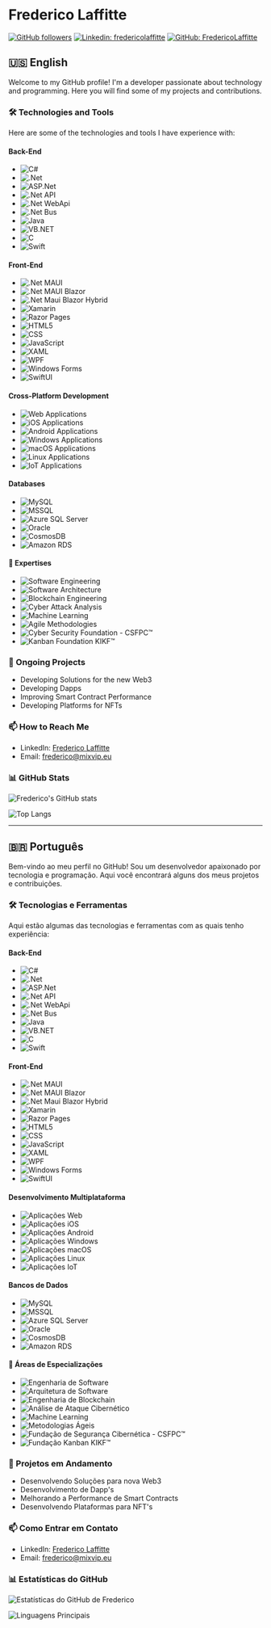 # Frederico Laffitte

[![GitHub followers](https://img.shields.io/github/followers/FredericoLaffitte?label=Follow&style=social)](https://github.com/FredericoLaffitte)
[![Linkedin: fredericolaffitte](https://img.shields.io/badge/-Frederico%20Laffitte-blue?style=flat-square&logo=Linkedin&logoColor=white&link=https://www.linkedin.com/in/fredericolaffitte/)](https://www.linkedin.com/in/fredericolaffitte/)
[![GitHub: FredericoLaffitte](https://img.shields.io/github/stars/FredericoLaffitte?affiliations=OWNER%2CCOLLABORATOR&style=social)](https://github.com/FredericoLaffitte)

## 🇺🇸 English

Welcome to my GitHub profile! I'm a developer passionate about technology and programming. Here you will find some of my projects and contributions.

### 🛠 Technologies and Tools

Here are some of the technologies and tools I have experience with:

#### Back-End
- ![C#](https://img.shields.io/badge/-C%23-239120?logo=c-sharp&logoColor=white&style=flat-square)
- ![.Net](https://img.shields.io/badge/-.Net-512BD4?logo=dotnet&logoColor=white&style=flat-square)
- ![ASP.Net](https://img.shields.io/badge/-ASP.Net-512BD4?logo=dotnet&logoColor=white&style=flat-square)
- ![.Net API](https://img.shields.io/badge/-.Net%20API-512BD4?logo=dotnet&logoColor=white&style=flat-square)
- ![.Net WebApi](https://img.shields.io/badge/-.Net%20WebApi-512BD4?logo=dotnet&logoColor=white&style=flat-square)
- ![.Net Bus](https://img.shields.io/badge/-.Net%20Bus-512BD4?logo=dotnet&logoColor=white&style=flat-square)
- ![Java](https://img.shields.io/badge/-Java-007396?logo=java&logoColor=white&style=flat-square)
- ![VB.NET](https://img.shields.io/badge/-VB.NET-5C2D91?logo=.net&logoColor=white&style=flat-square)
- ![C](https://img.shields.io/badge/-C-A8B9CC?logo=c&logoColor=white&style=flat-square)
- ![Swift](https://img.shields.io/badge/-Swift-FA7343?logo=swift&logoColor=white&style=flat-square)

#### Front-End
- ![.Net MAUI](https://img.shields.io/badge/-.Net%20MAUI-512BD4?logo=dotnet&logoColor=white&style=flat-square)
- ![.Net MAUI Blazor](https://img.shields.io/badge/-.Net%20MAUI%20Blazor-512BD4?logo=blazor&logoColor=white&style=flat-square)
- ![.Net Maui Blazor Hybrid](https://img.shields.io/badge/-.Net%20Maui%20Blazor%20Hybrid-512BD4?logo=blazor&logoColor=white&style=flat-square)
- ![Xamarin](https://img.shields.io/badge/-Xamarin-3498DB?logo=xamarin&logoColor=white&style=flat-square)
- ![Razor Pages](https://img.shields.io/badge/-Razor%20Pages-512BD4?logo=.net&logoColor=white&style=flat-square)
- ![HTML5](https://img.shields.io/badge/-HTML5-E34F26?logo=html5&logoColor=white&style=flat-square)
- ![CSS](https://img.shields.io/badge/-CSS-1572B6?logo=css3&logoColor=white&style=flat-square)
- ![JavaScript](https://img.shields.io/badge/-JavaScript-F7DF1E?logo=javascript&logoColor=black&style=flat-square)
- ![XAML](https://img.shields.io/badge/-XAML-0C54C2?logo=xaml&logoColor=white&style=flat-square)
- ![WPF](https://img.shields.io/badge/-WPF-512BD4?logo=dotnet&logoColor=white&style=flat-square)
- ![Windows Forms](https://img.shields.io/badge/-Windows%20Forms-0078D6?logo=windows&logoColor=white&style=flat-square)
- ![SwiftUI](https://img.shields.io/badge/-SwiftUI-0072C6?logo=swift&logoColor=white&style=flat-square)

#### Cross-Platform Development
- ![Web Applications](https://img.shields.io/badge/-Web%20Applications-47C5FB?logo=web&logoColor=white&style=flat-square)
- ![iOS Applications](https://img.shields.io/badge/-iOS%20Applications-000000?logo=ios&logoColor=white&style=flat-square)
- ![Android Applications](https://img.shields.io/badge/-Android%20Applications-3DDC84?logo=android&logoColor=white&style=flat-square)
- ![Windows Applications](https://img.shields.io/badge/-Windows%20Applications-0078D6?logo=windows&logoColor=white&style=flat-square)
- ![macOS Applications](https://img.shields.io/badge/-macOS%20Applications-000000?logo=apple&logoColor=white&style=flat-square)
- ![Linux Applications](https://img.shields.io/badge/-Linux%20Applications-FCC624?logo=linux&logoColor=white&style=flat-square)
- ![IoT Applications](https://img.shields.io/badge/-IoT%20Applications-008272?logo=internet-archive&logoColor=white&style=flat-square)

#### Databases
- ![MySQL](https://img.shields.io/badge/-MySQL-4479A1?logo=mysql&logoColor=white&style=flat-square)
- ![MSSQL](https://img.shields.io/badge/-MSSQL-CC2927?logo=microsoft-sql-server&logoColor=white&style=flat-square)
- ![Azure SQL Server](https://img.shields.io/badge/-Azure%20SQL%20Server-0078D4?logo=microsoft-azure&logoColor=white&style=flat-square)
- ![Oracle](https://img.shields.io/badge/-Oracle-F80000?logo=oracle&logoColor=white&style=flat-square)
- ![CosmosDB](https://img.shields.io/badge/-CosmosDB-0078D4?logo=microsoft-azure&logoColor=white&style=flat-square)
- ![Amazon RDS](https://img.shields.io/badge/-RDS-232F3E?logo=amazon-aws&logoColor=white&style=flat-square)

#### 🌟 Expertises
- ![Software Engineering](https://img.shields.io/badge/-Software%20Engineering-007ACC?logo=architecture&logoColor=white&style=flat-square)
- ![Software Architecture](https://img.shields.io/badge/-Software%20Architecture-007ACC?logo=architecture&logoColor=white&style=flat-square)
- ![Blockchain Engineering](https://img.shields.io/badge/-Blockchain%20Engineering-121D33?logo=blockchain&logoColor=white&style=flat-square)
- ![Cyber Attack Analysis](https://img.shields.io/badge/-Cyber%20Attack%20Analysis-FF0000?logo=security&logoColor=white&style=flat-square)
- ![Machine Learning](https://img.shields.io/badge/-Machine%20Learning-000000?logo=ai&logoColor=white&style=flat-square)
- ![Agile Methodologies](https://img.shields.io/badge/-Agile%20Methodologies-000000?logo=agile&logoColor=white&style=flat-square)
- ![Cyber Security Foundation - CSFPC™](https://img.shields.io/badge/Cyber%20Security%20Foundation%20-%20CSFPC%E2%84%A2-red?style=flat-square)
- ![Kanban Foundation KIKF™](https://img.shields.io/badge/-Kanban%20Foundation%20KIKF%E2%84%A2-007ACC?logo=azure&logoColor=white&style=flat-square)

### 🌱 Ongoing Projects

- Developing Solutions for the new Web3
- Developing Dapps
- Improving Smart Contract Performance
- Developing Platforms for NFTs

### 📫 How to Reach Me

- LinkedIn: [Frederico Laffitte](https://www.linkedin.com/in/fredericolaffitte/)
- Email: frederico@mixvip.eu

### 📊 GitHub Stats

![Frederico's GitHub stats](https://github-readme-stats.vercel.app/api?username=FredericoLaffitte&show_icons=true&theme=dracula)

![Top Langs](https://github-readme-stats.vercel.app/api/top-langs/?username=FredericoLaffitte&layout=compact&theme=dracula)

---

## 🇧🇷 Português

Bem-vindo ao meu perfil no GitHub! Sou um desenvolvedor apaixonado por tecnologia e programação. Aqui você encontrará alguns dos meus projetos e contribuições.

### 🛠 Tecnologias e Ferramentas

Aqui estão algumas das tecnologias e ferramentas com as quais tenho experiência:

#### Back-End
- ![C#](https://img.shields.io/badge/-C%23-239120?logo=c-sharp&logoColor=white&style=flat-square)
- ![.Net](https://img.shields.io/badge/-.Net-512BD4?logo=dotnet&logoColor=white&style=flat-square)
- ![ASP.Net](https://img.shields.io/badge/-ASP.Net-512BD4?logo=dotnet&logoColor=white&style=flat-square)
- ![.Net API](https://img.shields.io/badge/-.Net%20API-512BD4?logo=dotnet&logoColor=white&style=flat-square)
- ![.Net WebApi](https://img.shields.io/badge/-.Net%20WebApi-512BD4?logo=dotnet&logoColor=white&style=flat-square)
- ![.Net Bus](https://img.shields.io/badge/-.Net%20Bus-512BD4?logo=dotnet&logoColor=white&style=flat-square)
- ![Java](https://img.shields.io/badge/-Java-007396?logo=java&logoColor=white&style=flat-square)
- ![VB.NET](https://img.shields.io/badge/-VB.NET-5C2D91?logo=.net&logoColor=white&style=flat-square)
- ![C](https://img.shields.io/badge/-C-A8B9CC?logo=c&logoColor=white&style=flat-square)
- ![Swift](https://img.shields.io/badge/-Swift-FA7343?logo=swift&logoColor=white&style=flat-square)

#### Front-End
- ![.Net MAUI](https://img.shields.io/badge/-.Net%20MAUI-512BD4?logo=dotnet&logoColor=white&style=flat-square)
- ![.Net MAUI Blazor](https://img.shields.io/badge/-.Net%20MAUI%20Blazor-512BD4?logo=blazor&logoColor=white&style=flat-square)
- ![.Net Maui Blazor Hybrid](https://img.shields.io/badge/-.Net%20Maui%20Blazor%20Hybrid-512BD4?logo=blazor&logoColor=white&style=flat-square)
- ![Xamarin](https://img.shields.io/badge/-Xamarin-3498DB?logo=xamarin&logoColor=white&style=flat-square)
- ![Razor Pages](https://img.shields.io/badge/-Razor%20Pages-512BD4?logo=.net&logoColor=white&style=flat-square)
- ![HTML5](https://img.shields.io/badge/-HTML5-E34F26?logo=html5&logoColor=white&style=flat-square)
- ![CSS](https://img.shields.io/badge/-CSS-1572B6?logo=css3&logoColor=white&style=flat-square)
- ![JavaScript](https://img.shields.io/badge/-JavaScript-F7DF1E?logo=javascript&logoColor=black&style=flat-square)
- ![XAML](https://img.shields.io/badge/-XAML-0C54C2?logo=xaml&logoColor=white&style=flat-square)
- ![WPF](https://img.shields.io/badge/-WPF-512BD4?logo=dotnet&logoColor=white&style=flat-square)
- ![Windows Forms](https://img.shields.io/badge/-Windows%20Forms-0078D6?logo=windows&logoColor=white&style=flat-square)
- ![SwiftUI](https://img.shields.io/badge/-SwiftUI-0072C6?logo=swift&logoColor=white&style=flat-square)

#### Desenvolvimento Multiplataforma
- ![Aplicações Web](https://img.shields.io/badge/-Aplicações%20Web-47C5FB?logo=web&logoColor=white&style=flat-square)
- ![Aplicações iOS](https://img.shields.io/badge/-Aplicações%20iOS-000000?logo=ios&logoColor=white&style=flat-square)
- ![Aplicações Android](https://img.shields.io/badge/-Aplicações%20Android-3DDC84?logo=android&logoColor=white&style=flat-square)
- ![Aplicações Windows](https://img.shields.io/badge/-Aplicações%20Windows-0078D6?logo=windows&logoColor=white&style=flat-square)
- ![Aplicações macOS](https://img.shields.io/badge/-Aplicações%20macOS-000000?logo=apple&logoColor=white&style=flat-square)
- ![Aplicações Linux](https://img.shields.io/badge/-Aplicações%20Linux-FCC624?logo=linux&logoColor=white&style=flat-square)
- ![Aplicações IoT](https://img.shields.io/badge/-Aplicações%20IoT-008272?logo=internet-archive&logoColor=white&style=flat-square)

#### Bancos de Dados
- ![MySQL](https://img.shields.io/badge/-MySQL-4479A1?logo=mysql&logoColor=white&style=flat-square)
- ![MSSQL](https://img.shields.io/badge/-MSSQL-CC2927?logo=microsoft-sql-server&logoColor=white&style=flat-square)
- ![Azure SQL Server](https://img.shields.io/badge/-Azure%20SQL%20Server-0078D4?logo=microsoft-azure&logoColor=white&style=flat-square)
- ![Oracle](https://img.shields.io/badge/-Oracle-F80000?logo=oracle&logoColor=white&style=flat-square)
- ![CosmosDB](https://img.shields.io/badge/-CosmosDB-0078D4?logo=microsoft-azure&logoColor=white&style=flat-square)
- ![Amazon RDS](https://img.shields.io/badge/-RDS-232F3E?logo=amazon-aws&logoColor=white&style=flat-square)

#### 🌟 Áreas de Especializações
- ![Engenharia de Software](https://img.shields.io/badge/-Engenharia%20de%20Software-007ACC?logo=architecture&logoColor=white&style=flat-square)
- ![Arquitetura de Software](https://img.shields.io/badge/-Arquitetura%20de%20Software-007ACC?logo=architecture&logoColor=white&style=flat-square)
- ![Engenharia de Blockchain](https://img.shields.io/badge/-Engenharia%20de%20Blockchain-121D33?logo=blockchain&logoColor=white&style=flat-square)
- ![Análise de Ataque Cibernético](https://img.shields.io/badge/-Análise%20de%20Ataque%20Cibernético-FF0000?logo=security&logoColor=white&style=flat-square)
- ![Machine Learning](https://img.shields.io/badge/-Machine%20Learning-000000?logo=ai&logoColor=white&style=flat-square)
- ![Metodologias Ágeis](https://img.shields.io/badge/-Metodologias%20Ágeis-000000?logo=agile&logoColor=white&style=flat-square)
- ![Fundação de Segurança Cibernética - CSFPC™](https://img.shields.io/badge/Fundação%20de%20Segurança%20Cibernética%20-%20CSFPC%E2%84%A2-red?style=flat-square)
- ![Fundação Kanban KIKF™](https://img.shields.io/badge/-Fundação%20Kanban%20KIKF%E2%84%A2-007ACC?logo=azure&logoColor=white&style=flat-square)

### 🌱 Projetos em Andamento

- Desenvolvendo Soluções para nova Web3
- Desenvolvimento de Dapp's
- Melhorando a Performance de Smart Contracts
- Desenvolvendo Plataformas para NFT's

### 📫 Como Entrar em Contato

- LinkedIn: [Frederico Laffitte](https://www.linkedin.com/in/fredericolaffitte/)
- Email: frederico@mixvip.eu

### 📊 Estatísticas do GitHub

![Estatísticas do GitHub de Frederico](https://github-readme-stats.vercel.app/api?username=FredericoLaffitte&show_icons=true&theme=dracula)

![Linguagens Principais](https://github-readme-stats.vercel.app/api/top-langs/?username=FredericoLaffitte&layout=compact&theme=dracula)
